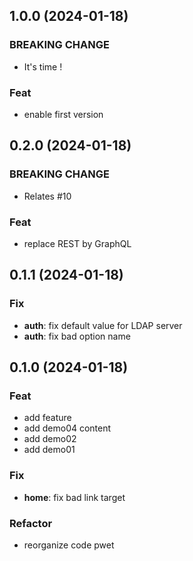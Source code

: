 ## 1.0.0 (2024-01-18)

### BREAKING CHANGE

- It's time !

### Feat

- enable first version

## 0.2.0 (2024-01-18)

### BREAKING CHANGE

- Relates #10

### Feat

- replace REST by GraphQL

## 0.1.1 (2024-01-18)

### Fix

- **auth**: fix default value for LDAP server
- **auth**: fix bad option name

## 0.1.0 (2024-01-18)

### Feat

- add feature
- add demo04 content
- add demo02
- add demo01

### Fix

- **home**: fix bad link target

### Refactor

- reorganize code pwet
